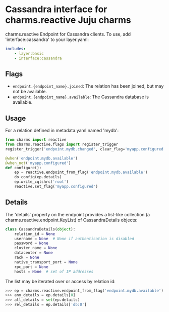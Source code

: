 # Cassandra interface for charms.reactive Juju charms

charms.reactive Endpoint for Cassandra clients. To use,
add 'interface:cassandra' to your layer.yaml:

```yaml
includes:
    - layer:basic
    - interface:cassandra
```

Flags
-----

* `endpoint.{endpoint_name}.joined`: The relation has been joined, but may not be available.
* `endpoint.{endpoint_name}.available`: The Cassandra database is available.

Usage
-----

For a relation defined in metadata.yaml named 'mydb':

```python
from charms import reactive
from charms.reactive.flags import register_trigger
register_trigger('endpoint.mydb.changed', clear_flag='myapp.configured')

@when('endpoint.mydb.available')
@when_not('myapp.configured')
def configure():
    ep = reactive.endpoint_from_flag('endpoint.mydb.available')
    do_config(ep.details)
    ep.write_cqlshrc('root')
    reactive.set_flag('myapp.configured')
```

Details
-------

The 'details' property on the endpoint provides a list-like collection
(a charms.reactive.endpoint.KeyList) of CassandraDetails objects:

```python
class CassandraDetails(object):
    relation_id = None
    username = None  # None if authentication is disabled
    password = None
    cluster_name = None
    datacenter = None
    rack = None
    native_transport_port = None
    rpc_port = None
    hosts = None  # set of IP addresses
```

The list may be iterated over or access by relation id:

```python
>>> ep = charms.reactive.endpoint_from_flag('endpoint.mydb.available')
>>> any_details = ep.details[0]
>>> all_details = set(ep.details)
>>> rel_details = ep.details['db:0']
```
